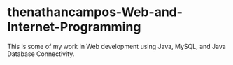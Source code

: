 # thenathancampos-Web-and-Internet-Programming
This is some of my work in Web development using Java, MySQL, and Java Database Connectivity. 
